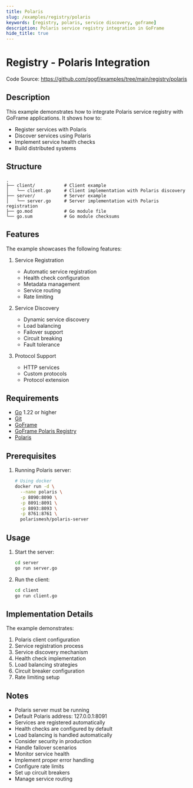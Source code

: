 ```yaml
---
title: Polaris
slug: /examples/registry/polaris
keywords: [registry, polaris, service discovery, goframe]
description: Polaris service registry integration in GoFrame
hide_title: true
---
```


# Registry - Polaris Integration

Code Source: https://github.com/gogf/examples/tree/main/registry/polaris


## Description

This example demonstrates how to integrate Polaris service registry with GoFrame applications. It shows how to:
- Register services with Polaris
- Discover services using Polaris
- Implement service health checks
- Build distributed systems

## Structure

```
.
├── client/           # Client example
│   └── client.go     # Client implementation with Polaris discovery
├── server/           # Server example
│   └── server.go     # Server implementation with Polaris registration
├── go.mod            # Go module file
└── go.sum            # Go module checksums
```

## Features

The example showcases the following features:
1. Service Registration
   - Automatic service registration
   - Health check configuration
   - Metadata management
   - Service routing
   - Rate limiting

2. Service Discovery
   - Dynamic service discovery
   - Load balancing
   - Failover support
   - Circuit breaking
   - Fault tolerance

3. Protocol Support
   - HTTP services
   - Custom protocols
   - Protocol extension

## Requirements

- [Go](https://golang.org/dl/) 1.22 or higher
- [Git](https://git-scm.com/downloads)
- [GoFrame](https://goframe.org)
- [GoFrame Polaris Registry](https://github.com/gogf/gf/tree/master/contrib/registry/polaris)
- [Polaris](https://polarismesh.cn/docs/)

## Prerequisites

1. Running Polaris server:
   ```bash
   # Using docker
   docker run -d \
     --name polaris \
     -p 8090:8090 \
     -p 8091:8091 \
     -p 8093:8093 \
     -p 8761:8761 \
     polarismesh/polaris-server
   ```

## Usage

1. Start the server:
   ```bash
   cd server
   go run server.go
   ```

2. Run the client:
   ```bash
   cd client
   go run client.go
   ```

## Implementation Details

The example demonstrates:
1. Polaris client configuration
2. Service registration process
3. Service discovery mechanism
4. Health check implementation
5. Load balancing strategies
6. Circuit breaker configuration
7. Rate limiting setup

## Notes

- Polaris server must be running
- Default Polaris address: 127.0.0.1:8091
- Services are registered automatically
- Health checks are configured by default
- Load balancing is handled automatically
- Consider security in production
- Handle failover scenarios
- Monitor service health
- Implement proper error handling
- Configure rate limits
- Set up circuit breakers
- Manage service routing
